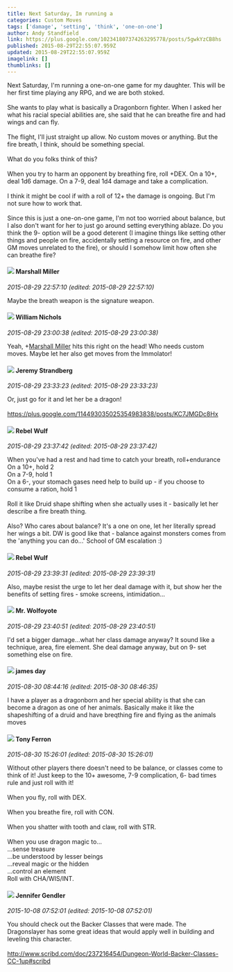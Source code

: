 ```yaml
---
title: Next Saturday, Im running a
categories: Custom Moves
tags: ['damage', 'setting', 'think', 'one-on-one']
author: Andy Standfield
link: https://plus.google.com/102341807374263295778/posts/5gwkYzCB8hs
published: 2015-08-29T22:55:07.959Z
updated: 2015-08-29T22:55:07.959Z
imagelink: []
thumblinks: []
---
```


Next Saturday, I&#39;m running a one-on-one game for my daughter. This will be her first time playing any RPG, and we are both stoked. <br /><br />She wants to play what is basically a Dragonborn fighter. When I asked her what his racial special abilities are, she said that he can breathe fire and had wings and can fly.<br /><br />The flight, I&#39;ll just straight up allow. No custom moves or anything. But the fire breath, I think, should be something special.<br /><br />What do you folks think of this?<br /><br />When you try to harm an opponent by breathing fire, roll +DEX. On a 10+, deal 1d6 damage. On a 7-9, deal 1d4 damage and take a complication.<br /><br />I think it might be cool if with a roll of 12+ the damage is ongoing. But I&#39;m not sure how to work that.<br /><br />Since this is just a one-on-one game, I&#39;m not too worried about balance, but I also don&#39;t want for her to just go around setting everything ablaze. Do you think the 9- option will be a good deterent (I imagine things like setting other things and people on fire, accidentally setting a resource on fire, and other GM moves unrelated to the fire), or should I somehow limit how often she can breathe fire?
<div id='comment z13jhlayspvgsn10w23zero5hqzawt1fg'>
  <h4><img src='{{site.baseurl}}//images/avatars/113927217394445366066_photo.jpg'> Marshall Miller</h4>
      <p><cite>2015-08-29 22:57:10 (edited: 2015-08-29 22:57:10)</cite></p>
        <p>Maybe the breath weapon is the signature weapon.</p>
</div>
        

<div id='comment z13jhlayspvgsn10w23zero5hqzawt1fg'>
  <h4><img src='{{site.baseurl}}//images/avatars/116087077877793003074_photo.jpg'> William Nichols</h4>
      <p><cite>2015-08-29 23:00:38 (edited: 2015-08-29 23:00:38)</cite></p>
        <p>Yeah, <span class="proflinkWrapper"><span class="proflinkPrefix">+</span><a class="proflink" href="https://plus.google.com/113927217394445366066" oid="113927217394445366066">Marshall Miller</a></span> hits this right on the head! Who needs custom moves. Maybe let her also get moves from the Immolator!</p>
</div>
        

<div id='comment z13jhlayspvgsn10w23zero5hqzawt1fg'>
  <h4><img src='{{site.baseurl}}//images/avatars/102595580176380683252_photo.jpg'> Jeremy Strandberg</h4>
      <p><cite>2015-08-29 23:33:23 (edited: 2015-08-29 23:33:23)</cite></p>
        <p>Or, just go for it and let her be a dragon!<br /><br /><a href="https://plus.google.com/114493035025354983838/posts/KC7JMGDc8Hx" class="ot-anchor">https://plus.google.com/114493035025354983838/posts/KC7JMGDc8Hx</a></p>
</div>
        

<div id='comment z13jhlayspvgsn10w23zero5hqzawt1fg'>
  <h4><img src='{{site.baseurl}}//images/avatars/116598611739015474520_photo.jpg'> Rebel Wulf</h4>
      <p><cite>2015-08-29 23:37:42 (edited: 2015-08-29 23:37:42)</cite></p>
        <p>When you&#39;ve had a rest and had time to catch your breath, roll+endurance  <br />On a 10+, hold 2 <br />On a 7-9, hold 1<br />On a 6-, your stomach gases need help to build up - if you choose to consume a ration, hold 1<br /><br />Roll it like Druid shape shifting when she actually uses it - basically let her describe a fire breath thing.<br /><br />Also? Who cares about balance? It&#39;s a one on one, let her literally spread her wings a bit. DW is good like that - balance against monsters comes from the &#39;anything you can do...&#39; School of GM escalation :)</p>
</div>
        

<div id='comment z13jhlayspvgsn10w23zero5hqzawt1fg'>
  <h4><img src='{{site.baseurl}}//images/avatars/116598611739015474520_photo.jpg'> Rebel Wulf</h4>
      <p><cite>2015-08-29 23:39:31 (edited: 2015-08-29 23:39:31)</cite></p>
        <p>Also, maybe resist the urge to let her deal damage with it, but show her the benefits of setting fires - smoke screens, intimidation...</p>
</div>
        

<div id='comment z13jhlayspvgsn10w23zero5hqzawt1fg'>
  <h4><img src='{{site.baseurl}}//images/avatars/101924437613067092773_photo.jpg'> Mr. Wolfoyote</h4>
      <p><cite>2015-08-29 23:40:51 (edited: 2015-08-29 23:40:51)</cite></p>
        <p>I&#39;d set a bigger damage...what her class damage anyway? It sound like a technique, area, fire element. She deal damage anyway, but on 9- set something else on fire.</p>
</div>
        

<div id='comment z13jhlayspvgsn10w23zero5hqzawt1fg'>
  <h4><img src='{{site.baseurl}}//images/avatars/102471828307590489125_photo.jpg'> james day</h4>
      <p><cite>2015-08-30 08:44:16 (edited: 2015-08-30 08:46:35)</cite></p>
        <p>I have a player as a dragonborn and her special ability is that she can become a dragon as one of her animals. Basically make it like the shapeshifting of a druid and have breqthing fire and flying as the animals moves</p>
</div>
        

<div id='comment z13jhlayspvgsn10w23zero5hqzawt1fg'>
  <h4><img src='{{site.baseurl}}//images/avatars/105317681442573084626_photo.jpg'> Tony Ferron</h4>
      <p><cite>2015-08-30 15:26:01 (edited: 2015-08-30 15:26:01)</cite></p>
        <p>Without other players there doesn&#39;t need to be balance, or classes come to think of it! Just keep to the 10+ awesome, 7-9 complication, 6- bad times rule and just roll with it!<br /><br />When you fly, roll with DEX.<br /><br />When you breathe fire, roll with CON.<br /><br />When you shatter with tooth and claw, roll with STR.<br /><br />When you use dragon magic to...<br />...sense treasure<br />...be understood by lesser beings<br />...reveal magic or the hidden<br />...control an element<br />Roll with CHA/WIS/INT.<br /></p>
</div>
        

<div id='comment z13jhlayspvgsn10w23zero5hqzawt1fg'>
  <h4><img src='{{site.baseurl}}//images/avatars/117839037572466606121_photo.jpg'> Jennifer Gendler</h4>
      <p><cite>2015-10-08 07:52:01 (edited: 2015-10-08 07:52:01)</cite></p>
        <p>You should check out the Backer Classes that were made. The Dragonslayer has some great ideas that would apply well in building and leveling this character.<br /><br /><a href="http://www.scribd.com/doc/237216454/Dungeon-World-Backer-Classes-CC-1up#scribd" class="ot-anchor">http://www.scribd.com/doc/237216454/Dungeon-World-Backer-Classes-CC-1up#scribd</a></p>
</div>
        